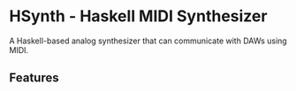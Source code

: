 # HSynth - Haskell MIDI Synthesizer

A Haskell-based analog synthesizer that can communicate with DAWs using MIDI.

## Features
